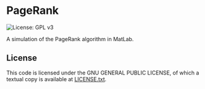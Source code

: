 PageRank
==========
![License: GPL v3](https://img.shields.io/badge/License-GPL%20v3-blue.svg)

A simulation of the PageRank algorithm in MatLab.


License
-------
This code is licensed under the GNU GENERAL PUBLIC LICENSE, of which a textual copy is available at [LICENSE.txt](LICENSE.txt).